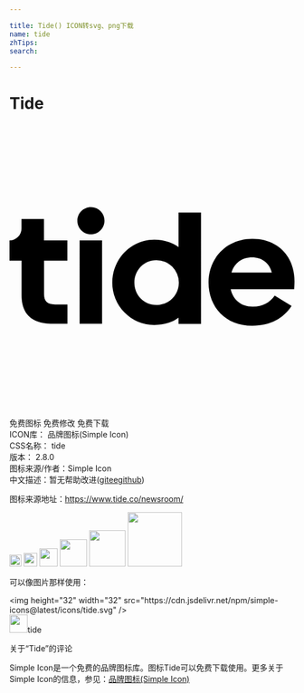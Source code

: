 ```yaml
---

title: Tide() ICON转svg、png下载
name: tide
zhTips: 
search: 

---
```


# Tide  <small style="font-size: 60%;font-weight: 100"></small>

<div id="svg" class="svg-wrap">
<svg role="img" xmlns="http://www.w3.org/2000/svg" viewBox="0 0 24 24"><title>Tide icon</title><path d="M18.694 12.509h3.393c-.206-.846-.883-1.272-1.647-1.272-.883 0-1.5.48-1.746 1.272zm1.746 4.48c-2.238 0-3.679-1.57-3.679-3.648 0-2.024 1.501-3.662 3.693-3.662 2.211 0 3.546 1.532 3.546 3.569 0 .273-.027.626-.027.672h-5.346c.206.886.87 1.465 1.853 1.465.844 0 1.461-.366 1.853-.932l1.421.872c-.677 1.025-1.76 1.665-3.314 1.665m-6.179-3.634a1.89 1.89 0 00-1.906-1.884c-1.036 0-1.84.846-1.84 1.884 0 1.052.804 1.884 1.84 1.884 1.09 0 1.906-.832 1.906-1.884zm-.026 2.956c-.492.386-1.256.613-2.046.613a3.546 3.546 0 01-3.533-3.569c0-2.024 1.62-3.608 3.533-3.608.79 0 1.554.246 2.046.626v-2.91h1.892v9.368h-1.892v-.52M7.796 9.814H5.904v7.01h1.892v-7.01m-2.922 0v1.697H2.91v2.816c0 .626.285.872.93.872H4.88v1.625H3.706c-1.853 0-2.69-.832-2.69-2.404v-2.91H0V9.814a1.01 1.01 0 001.01-1.012V8.01h1.892v1.804h1.972m3.124-1.657c0 .632-.511 1.145-1.142 1.145-.63 0-1.142-.513-1.142-1.145 0-.633.511-1.145 1.142-1.145a1.135 1.135 0 011.142 1.145Z"/></svg>
</div>
<detail full-name='tide'></detail>

<div class="detail-page">
<p>
<span><span class="badge-success badge">免费图标</span> <span class="badge-success badge">免费修改</span>  <span class="badge-success badge">免费下载</span> </span>
<br/>
<span>
ICON库：
<span class="badge-secondary badge">品牌图标(Simple Icon)</span> 
</span>
<br/>
<span>
CSS名称：
<span class="badge-secondary badge">tide</span> 
</span>

<br/>
<span>
版本：
<span class="badge-secondary badge">2.8.0</span> 
</span>
<br/>
<span>图标来源/作者：<span class="badge-light badge">Simple Icon</span></span> 
<br/>
<span class="zh-detail">中文描述：暂无<span class="help-link"><span>帮助改进</span>(<a href="https://gitee.com/liuwave/icon-helper/edit/master/json/brands/tide.json" target="_blank" rel="noopener noreferrer">gitee</a><a href="https://github.com/liuwave/icon-helper/edit/master/json/brands/tide.json" target="_blank" rel="noopener noreferrer">github</a></span>)</span><br/>
</p>
</div><div class="description description alert alert-light"><p>图标来源地址：<a href="https://www.tide.co/newsroom/" target="_blank" rel="noopener noreferrer">https://www.tide.co/newsroom/</a></p></div>
<div class="alert alert-dark">
<img height="21" width="21" src="https://cdn.jsdelivr.net/npm/simple-icons@latest/icons/tide.svg" />
<img height="24" width="24" src="https://cdn.jsdelivr.net/npm/simple-icons@latest/icons/tide.svg" />
<img height="32" width="32" src="https://cdn.jsdelivr.net/npm/simple-icons@latest/icons/tide.svg" />
<img height="48" width="48" src="https://cdn.jsdelivr.net/npm/simple-icons@latest/icons/tide.svg" />
<img height="64" width="64" src="https://cdn.jsdelivr.net/npm/simple-icons@latest/icons/tide.svg" />
<img height="96" width="96" src="https://cdn.jsdelivr.net/npm/simple-icons@latest/icons/tide.svg" />

</div>
<div>
  <p>可以像图片那样使用：    
  </p>
  <div class="alert alert-primary" style="font-size: 14px">
    &lt;img height="32" width="32" src="https://cdn.jsdelivr.net/npm/simple-icons@latest/icons/tide.svg" /&gt;
    <copy-btn content='<img height="32" width="32" src="https://cdn.jsdelivr.net/npm/simple-icons@latest/icons/tide.svg" />'></copy-btn>
  </div>
  <div class="alert alert-secondary">
    <img height="32" width="32" src="https://cdn.jsdelivr.net/npm/simple-icons@latest/icons/tide.svg" />tide
    <copy-btn content="tide" btn-title="复制图标名称"></copy-btn>
  </div>
</div>

<Vssue title="关于“Tide”的评论" >关于“Tide”的评论</Vssue>


<div><p>Simple Icon是一个免费的品牌图标库。图标Tide可以免费下载使用。更多关于  Simple Icon的信息，参见：<a target="_blank" href="https://iconhelper.cn/brands.html">品牌图标(Simple Icon)</a>
</p></div>
